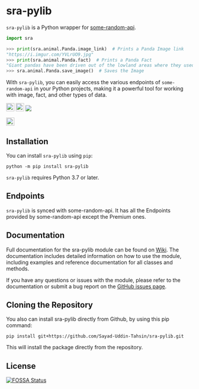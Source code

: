 # sra-pylib
`sra-pylib` is a Python wrapper for [some-random-api](https://some-random-api.ml).

```python
import sra

>>> print(sra.animal.Panda.image_link)  # Prints a Panda Image link
"https://i.imgur.com/YVLrUO9.jpg"
>>> print(sra.animal.Panda.fact)  # Prints a Panda Fact
"Giant pandas have been driven out of the lowland areas where they used to live and now are found only in the Chinese provinces of Sichuan, Gansu, and Shaanxi. The forests in these provinces are very damp and rainy. In one year, a forest may receive up to 50 inches of rain and snow."
>>> sra.animal.Panda.save_image()  # Saves the Image
```
With `sra-pylib`, you can easily access the various endpoints of `some-random-api` in your Python projects, making it a powerful tool for working with image, fact, and other types of data.

<a href="https://pypi.org/project/sra-pylib"><img src="https://img.shields.io/pypi/status/sra-pylib?label=Status&logo=pypi&logoColor=ffffff" height=22></a>
<a href="https://pypi.org/project/sra-pylib"><img src="https://img.shields.io/pypi/v/sra-pylib?label=PyPI Version&logo=pypi&logoColor=ffffff" height=22></a><a href="https://app.fossa.com/projects/git%2Bgithub.com%2FSayad-Uddin-Tahsin%2Fsra-pylib?ref=badge_shield" alt="FOSSA Status"><img src="https://app.fossa.com/api/projects/git%2Bgithub.com%2FSayad-Uddin-Tahsin%2Fsra-pylib.svg?type=shield"/></a>

<a href="https://python.org"><img src="https://img.shields.io/pypi/pyversions/sra-pylib?label=Python&logo=python&logoColor=ffdd54" height=22></a>


## Installation
You can install `sra-pylib` using `pip`:
```console
python -m pip install sra-pylib
```
`sra-pylib` requires Python 3.7 or later.

## Endpoints
`sra-pylib` is synced with some-random-api. It has all the Endpoints provided by some-random-api except the Premium ones.

## Documentation
Full documentation for the sra-pylib module can be found on [Wiki](https://github.com/Sayad-Uddin-Tahsin/sra-pylib/wiki). The documentation includes detailed information on how to use the module, including examples and reference documentation for all classes and methods.

If you have any questions or issues with the module, please refer to the documentation or submit a bug report on the [GitHub issues page](https://github.com/Sayad-Uddin-Tahsin/sra-pylib/issues).

## Cloning the Repository
You also can install sra-pylib directly from Github, by using this pip command:
```console
pip install git+https://github.com/Sayad-Uddin-Tahsin/sra-pylib.git
```
This will install the package directly from the repository.


## License
[![FOSSA Status](https://app.fossa.com/api/projects/git%2Bgithub.com%2FSayad-Uddin-Tahsin%2Fsra-pylib.svg?type=large)](https://app.fossa.com/projects/git%2Bgithub.com%2FSayad-Uddin-Tahsin%2Fsra-pylib?ref=badge_large)